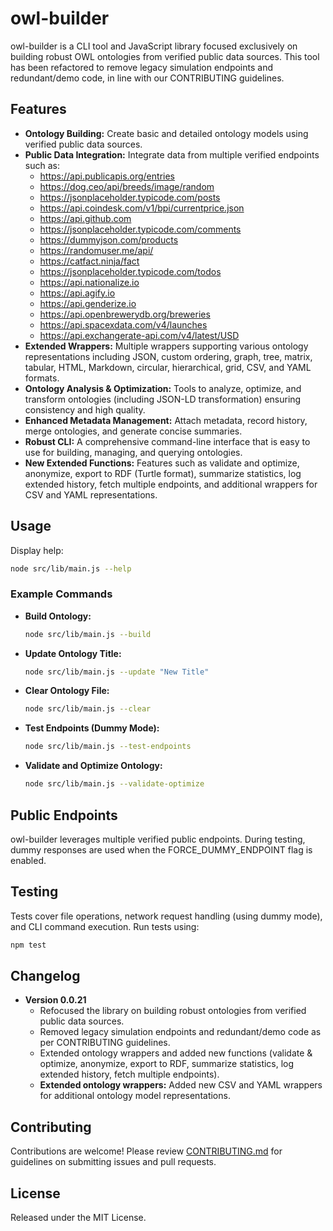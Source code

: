 # owl-builder

owl-builder is a CLI tool and JavaScript library focused exclusively on building robust OWL ontologies from verified public data sources. This tool has been refactored to remove legacy simulation endpoints and redundant/demo code, in line with our CONTRIBUTING guidelines.

## Features

- **Ontology Building:** Create basic and detailed ontology models using verified public data sources.
- **Public Data Integration:** Integrate data from multiple verified endpoints such as:
  - https://api.publicapis.org/entries
  - https://dog.ceo/api/breeds/image/random
  - https://jsonplaceholder.typicode.com/posts
  - https://api.coindesk.com/v1/bpi/currentprice.json
  - https://api.github.com
  - https://jsonplaceholder.typicode.com/comments
  - https://dummyjson.com/products
  - https://randomuser.me/api/
  - https://catfact.ninja/fact
  - https://jsonplaceholder.typicode.com/todos
  - https://api.nationalize.io
  - https://api.agify.io
  - https://api.genderize.io
  - https://api.openbrewerydb.org/breweries
  - https://api.spacexdata.com/v4/launches
  - https://api.exchangerate-api.com/v4/latest/USD
- **Extended Wrappers:** Multiple wrappers supporting various ontology representations including JSON, custom ordering, graph, tree, matrix, tabular, HTML, Markdown, circular, hierarchical, grid, CSV, and YAML formats.
- **Ontology Analysis & Optimization:** Tools to analyze, optimize, and transform ontologies (including JSON-LD transformation) ensuring consistency and high quality.
- **Enhanced Metadata Management:** Attach metadata, record history, merge ontologies, and generate concise summaries.
- **Robust CLI:** A comprehensive command-line interface that is easy to use for building, managing, and querying ontologies.
- **New Extended Functions:** Features such as validate and optimize, anonymize, export to RDF (Turtle format), summarize statistics, log extended history, fetch multiple endpoints, and additional wrappers for CSV and YAML representations.

## Usage

Display help:

```bash
node src/lib/main.js --help
```

### Example Commands

- **Build Ontology:**
  ```bash
  node src/lib/main.js --build
  ```
- **Update Ontology Title:**
  ```bash
  node src/lib/main.js --update "New Title"
  ```
- **Clear Ontology File:**
  ```bash
  node src/lib/main.js --clear
  ```
- **Test Endpoints (Dummy Mode):**
  ```bash
  node src/lib/main.js --test-endpoints
  ```
- **Validate and Optimize Ontology:**
  ```bash
  node src/lib/main.js --validate-optimize
  ```

## Public Endpoints

owl-builder leverages multiple verified public endpoints. During testing, dummy responses are used when the FORCE_DUMMY_ENDPOINT flag is enabled.

## Testing

Tests cover file operations, network request handling (using dummy mode), and CLI command execution. Run tests using:

```bash
npm test
```

## Changelog

- **Version 0.0.21**
  - Refocused the library on building robust ontologies from verified public data sources.
  - Removed legacy simulation endpoints and redundant/demo code as per CONTRIBUTING guidelines.
  - Extended ontology wrappers and added new functions (validate & optimize, anonymize, export to RDF, summarize statistics, log extended history, fetch multiple endpoints).
  - **Extended ontology wrappers:** Added new CSV and YAML wrappers for additional ontology model representations.

## Contributing

Contributions are welcome! Please review [CONTRIBUTING.md](CONTRIBUTING.md) for guidelines on submitting issues and pull requests.

## License

Released under the MIT License.
